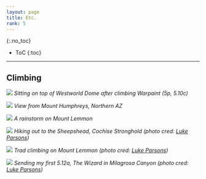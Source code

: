 ```yaml
---
layout: page
title: Etc.
rank: 5
---
```


{:.no_toc}

* ToC
{:toc}

---

## Climbing

![]({{site.baseurl}}/assets/climbing/warpaint_12_16_small.jpg)
*Sitting on top of Westworld Dome after climbing Warpaint (5p, 5.10c)* 

![]({{site.baseurl}}/assets/climbing/humphreys_15_small.jpg)
*View from Mount Humphreys, Northern AZ*

![]({{site.baseurl}}/assets/climbing/sunspots_1_17_small.jpg)
*A rainstorm on Mount Lemmon*

![]({{site.baseurl}}/assets/climbing/sheepshead_approach_small_LP.jpg)
*Hiking out to the Sheepshead, Cochise Stronghold (photo cred: <a href="https://lukeparsonsphoto.wordpress.com/" target="_blank">Luke Parsons</a>)*

![]({{site.baseurl}}/assets/climbing/green_slabs_small_LP.jpg)
*Trad climbing on Mount Lemmon (photo cred: <a href="https://lukeparsonsphoto.wordpress.com/" target="_blank">Luke Parsons</a>)*

![]({{site.baseurl}}/assets/climbing/wizard_small_LP.jpg)
*Sending my first 5.12a, The Wizard in Milagrosa Canyon (photo cred: <a href="https://lukeparsonsphoto.wordpress.com/" target="_blank">Luke Parsons</a>)*

